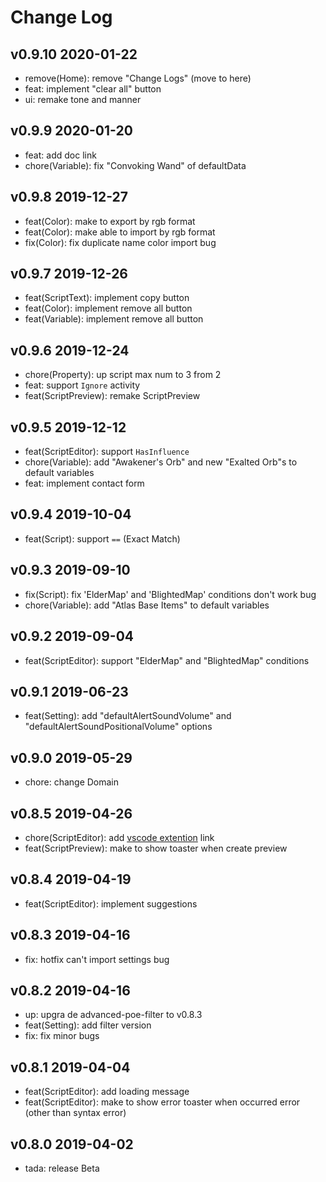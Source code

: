# Change Log

## v0.9.10 2020-01-22

- remove(Home): remove "Change Logs" (move to here)
- feat: implement "clear all" button
- ui: remake tone and manner

## v0.9.9 2020-01-20

- feat: add doc link
- chore(Variable): fix "Convoking Wand" of defaultData

## v0.9.8 2019-12-27

- feat(Color): make to export by rgb format
- feat(Color): make able to import by rgb format
- fix(Color): fix duplicate name color import bug

## v0.9.7 2019-12-26

- feat(ScriptText): implement copy button
- feat(Color): implement remove all button
- feat(Variable): implement remove all button

## v0.9.6 2019-12-24

- chore(Property): up script max num to 3 from 2
- feat: support `Ignore` activity
- feat(ScriptPreview): remake ScriptPreview

## v0.9.5 2019-12-12

- feat(ScriptEditor): support `HasInfluence`
- chore(Variable): add "Awakener's Orb" and new "Exalted Orb"s to default variables
- feat: implement contact form

## v0.9.4 2019-10-04

- feat(Script): support `==` (Exact Match)

## v0.9.3 2019-09-10

- fix(Script): fix 'ElderMap' and 'BlightedMap' conditions don't work bug
- chore(Variable): add "Atlas Base Items" to default variables

## v0.9.2 2019-09-04

- feat(ScriptEditor): support "ElderMap" and "BlightedMap" conditions

## v0.9.1 2019-06-23

- feat(Setting): add "defaultAlertSoundVolume" and "defaultAlertSoundPositionalVolume" options

## v0.9.0 2019-05-29

- chore: change Domain

## v0.8.5 2019-04-26

- chore(ScriptEditor): add [vscode extention](https://marketplace.visualstudio.com/items?itemName=isuke.vscode-advanced-poe-filter) link
- feat(ScriptPreview): make to show toaster when create preview

## v0.8.4 2019-04-19

- feat(ScriptEditor): implement suggestions

## v0.8.3 2019-04-16

- fix: hotfix can't import settings bug

## v0.8.2 2019-04-16

- up: upgra de advanced-poe-filter to v0.8.3
- feat(Setting): add filter version
- fix: fix minor bugs

## v0.8.1 2019-04-04

- feat(ScriptEditor): add loading message
- feat(ScriptEditor): make to show error toaster when occurred error (other than syntax error)

## v0.8.0 2019-04-02

- tada: release Beta
